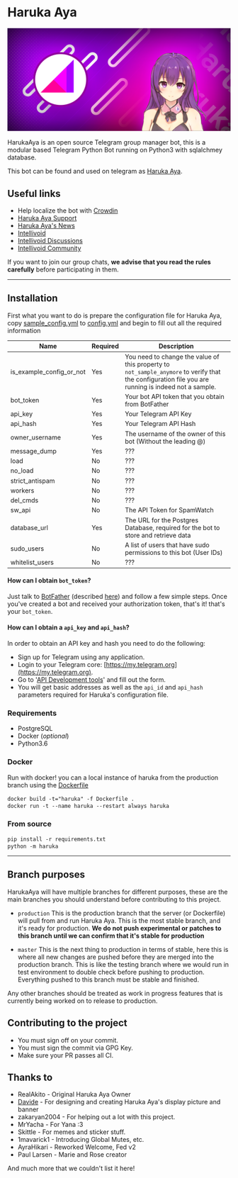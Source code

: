 # Haruka Aya

![](images/haruka_banner.png)

HarukaAya is an open source Telegram group manager bot, this is a modular based 
Telegram Python Bot running on Python3 with sqlalchmey database.

This bot can be found and used on telegram as [Haruka Aya](https://t.me/HarukaAyaBot).
 
## Useful links
  - Help localize the bot with [Crowdin](https://crowdin.com/project/haruka)
  - [Haruka Aya Support](https://t.me/HarukaAyaGroup)
  - [Haruka Aya's News](https://t.me/HarukaAya)
  - [Intellivoid](https://t.me/Intellivoid)
  - [Intellivoid Discussions](https://t.me/IntellivoidDiscussions)
  - [Intellivoid Community](https://t.me/IntellivoidCommunity)

If you want to join our group chats, **we advise that you read the rules carefully**
before participating in them.


-------------------------------------------------------------------------------------


## Installation

First what you want to do is prepare the configuration file for Haruka Aya, copy
[sample_config.yml](sample_config.yml) to [config.yml](config.yml) and begin to
fill out all the required information

| Name                     | Required | Description                                                                                                                                         |
|--------------------------|----------|-----------------------------------------------------------------------------------------------------------------------------------------------------|
| is_example_config_or_not | Yes      | You need to change the value of this property to `not_sample_anymore` to verify that the configuration file you are running is indeed not a sample. |
| bot_token                | Yes      | Your bot API token that you obtain from BotFather                                                                                                   |
| api_key                  | Yes      | Your Telegram API Key                                                                                                                               |
| api_hash                 | Yes      | Your Telegram API Hash                                                                                                                              |
| owner_username           | Yes      | The username of the owner of this bot (Without the leading @)                                                                                       |
| message_dump             | Yes      | ???                                                                                                                                                 |
| load                     | No       | ???                                                                                                                                                 |
| no_load                  | No       | ???                                                                                                                                                 |
| strict_antispam          | No       | ???                                                                                                                                                 |
| workers                  | No       | ???                                                                                                                                                 |
| del_cmds                 | No       | ???                                                                                                                                                 |
| sw_api                   | No       | The API Token for SpamWatch                                                                                                                         |
| database_url             | Yes      | The URL for the Postgres Database, required for the bot to store and retrieve data                                                                  |
| sudo_users               | No       | A list of users that have sudo permissions to this bot (User IDs)                                                                                   |
| whitelist_users          | No       | ???                                                                                                                                                 |

#### How can I obtain `bot_token`?

Just talk to [BotFather](https://t.me/BotFather) (described [here](https://core.telegram.org/bots#6-botfather))
and follow a few simple steps. Once you've created a bot and received your
authorization token, that's it! that's your `bot_token`.

#### How can I obtain a `api_key` and `api_hash`?

In order to obtain an API key and hash you need to do the following:

 - Sign up for Telegram using any application.
 - Login to your Telegram core: [https://my.telegram.org](https://my.telegram.org).
 - Go to '[API Development tools](https://my.telegram.org/apps)' and fill out the form.
 - You will get basic addresses as well as the `api_id` and `api_hash` parameters 
   required for Haruka's configuration file.

### Requirements

 - PostgreSQL
 - Docker (*optional*)
 - Python3.6

### Docker 

Run with docker! you can a local instance of haruka from the production branch
using the [Dockerfile](Dockerfile)

```shell
docker build -t="haruka" -f Dockerfile .
docker run -t --name haruka --restart always haruka
```

### From source

```shell
pip install -r requirements.txt
python -m haruka
```

-------------------------------------------------------------------------------------

## Branch purposes

HarukaAya will have multiple branches for different purposes, these are the
main branches you should understand before contributing to this project.

 - `production` This is the production branch that the server (or Dockerfile)
    will pull from and run Haruka Aya. This is the most stable branch, and it's
    ready for production. **We do not push experimental or patches to this branch
    until we can confirm that it's stable for production**
 
 - `master` This is the next thing to production in terms of stable, here this is
    where all new changes are pushed before they are merged into the production
    branch. This is like the testing branch where we would run in test
    environment to double check before pushing to production. Everything pushed to
    this branch must be stable and finished.
   
Any other branches should be treated as work in progress features that is currently
being worked on to release to production.

## Contributing to the project
 - You must sign off on your commit.
 - You must sign the commit via GPG Key.
 - Make sure your PR passes all CI.

## Thanks to
 - RealAkito - Original Haruka Aya Owner
 - [Davide](https://t.me/DavideGalileiPortfolio) - For designing and creating Haruka Aya's display picture and banner
 - zakaryan2004 - For helping out a lot with this project.
 - MrYacha - For Yana :3
 - Skittle - For memes and sticker stuff.
 - 1mavarick1 - Introducing Global Mutes, etc.
 - AyraHikari - Reworked Welcome, Fed v2
 - Paul Larsen - Marie and Rose creator

And much more that we couldn't list it here!